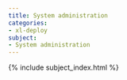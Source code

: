 ```yaml
---
title: System administration
categories:
- xl-deploy
subject:
- System administration
---
```


{% include subject_index.html %}
